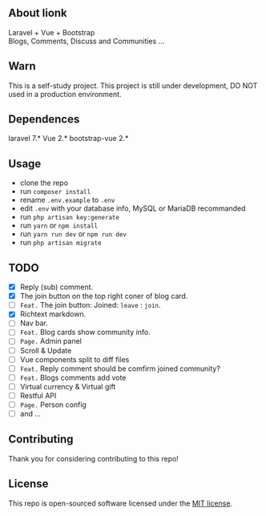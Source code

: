 ## About lionk

Laravel + Vue + Bootstrap  
Blogs, Comments, Discuss and Communities ...  

## Warn

This is a self-study project. This project is still under development, DO NOT used in a production environment.

## Dependences

laravel 7.*
Vue 2.*
bootstrap-vue 2.*

## Usage

- clone the repo
- run `composer install`
- rename `.env.example` to `.env`
- edit `.env` with your database info, MySQL or MariaDB recommanded
- run `php artisan key:generate`
- run `yarn` or `npm install`
- run `yarn run dev` or `npm run dev`
- run `php artisan migrate`

## TODO

- [x] Reply (sub) comment.
- [x] The join button on the top right coner of blog card.
- [ ] `Feat.` The join button: Joined: `leave` : `join`.
- [x] Richtext markdown.
- [ ] Nav bar.
- [ ] `Feat.` Blog cards show community info.
- [ ] `Page.` Admin panel
- [ ] Scroll & Update
- [ ] Vue components split to diff files
- [ ] `Feat.` Reply comment should be comfirm joined community?
- [ ] `Feat.` Blogs comments add vote
- [ ] Virtual currency & Virtual gift
- [ ] Restful API
- [ ] `Page.` Person config
- [ ] and ...

## Contributing

Thank you for considering contributing to this repo!

## License

This repo is open-sourced software licensed under the [MIT license](https://opensource.org/licenses/MIT).
